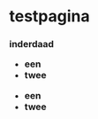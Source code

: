 <style>
table th, td {padding: 20px;}
  th, td {width: 50%; text-align:left;}
</style>
<body>

<h1> testpagina
<h3> inderdaad

<ul>
  <li>een</li>
  <li>twee</li>
</ul>

<p><ul>
  <li>een</li>
  <li>twee</li>
</ul></p>


</body>
